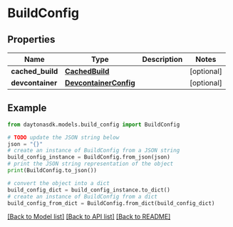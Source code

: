 # BuildConfig


## Properties

Name | Type | Description | Notes
------------ | ------------- | ------------- | -------------
**cached_build** | [**CachedBuild**](CachedBuild.md) |  | [optional] 
**devcontainer** | [**DevcontainerConfig**](DevcontainerConfig.md) |  | [optional] 

## Example

```python
from daytonasdk.models.build_config import BuildConfig

# TODO update the JSON string below
json = "{}"
# create an instance of BuildConfig from a JSON string
build_config_instance = BuildConfig.from_json(json)
# print the JSON string representation of the object
print(BuildConfig.to_json())

# convert the object into a dict
build_config_dict = build_config_instance.to_dict()
# create an instance of BuildConfig from a dict
build_config_from_dict = BuildConfig.from_dict(build_config_dict)
```
[[Back to Model list]](../README.md#documentation-for-models) [[Back to API list]](../README.md#documentation-for-api-endpoints) [[Back to README]](../README.md)



